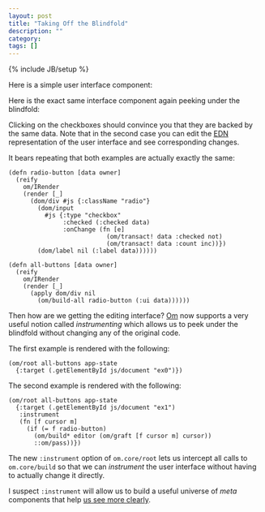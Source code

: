 ```yaml
---
layout: post
title: "Taking Off the Blindfold"
description: ""
category: 
tags: []
---
```

{% include JB/setup %}

<style>
  .radio label {
     margin-left: 0.5em;
  }
  .edit {
     width: 250px;
     border: 1px solid #ccc;
     padding: 4px;
     margin-left: 0.5em;
  }
  .editor code {
     margin-left: 0.5em;
  }
  .inspector {
     font-size: 11px;
     text-transform: uppercase;
     color: #aaa;
  }
  .editor .radio {
     margin-bottom: 10px;
  }
</style>

Here is a simple user interface component:

<div id="ex0"></div>

Here is the exact same interface component again peeking under the blindfold:

<div id="ex1"></div>

Clicking on the checkboxes should convince you that they are backed by
the same data. Note that in the second case you can edit the [EDN](http://github.com/edn-format/edn)
representation of the user interface and see corresponding changes.

It bears repeating that both examples are actually exactly the same:

```
(defn radio-button [data owner]
  (reify
    om/IRender
    (render [_]
      (dom/div #js {:className "radio"}
        (dom/input
          #js {:type "checkbox"
               :checked (:checked data)
               :onChange (fn [e]
                           (om/transact! data :checked not)
                           (om/transact! data :count inc))})
        (dom/label nil (:label data))))))

(defn all-buttons [data owner]
  (reify
    om/IRender
    (render [_]
      (apply dom/div nil
        (om/build-all radio-button (:ui data))))))
```

Then how are we getting the editing interface? [Om](http://github.com/swannodette/om) now supports a very
useful notion called *instrumenting* which allows us to peek under the
blindfold without changing any of the original code.

The first example is rendered with the following:

```
(om/root all-buttons app-state
  {:target (.getElementById js/document "ex0")})
```

The second example is rendered with the following:

```
(om/root all-buttons app-state
  {:target (.getElementById js/document "ex1")
   :instrument
   (fn [f cursor m]
     (if (= f radio-button)
       (om/build* editor (om/graft [f cursor m] cursor))
       ::om/pass))})
```

The new `:instrument` option of `om.core/root` lets us intercept all
calls to `om.core/build` so that we can *instrument* the user
interface without having to actually change it directly.

I suspect `:instrument` will allow us to build a useful universe of
*meta* components that help
[us see more clearly](http://worrydream.com/LearnableProgramming/).

<script src="/assets/js/instrument/main.js" type="text/javascript"></script>

